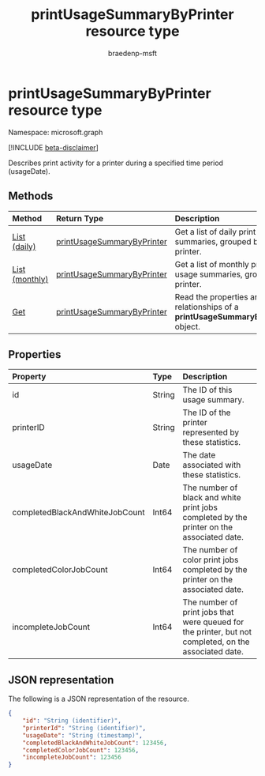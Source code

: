 ﻿---
title: printUsageSummaryByPrinter resource type
description: Describes print activity for a printer during a specified time period (usageDate).
author: braedenp-msft
localization_priority: Normal
ms.prod: universal-print
doc_type: resourcePageType
---

# printUsageSummaryByPrinter resource type

Namespace: microsoft.graph

[!INCLUDE [beta-disclaimer](../../includes/beta-disclaimer.md)]

Describes print activity for a printer during a specified time period (usageDate).

## Methods

| Method                                                                          | Return Type                                                 | Description                                                                       |
| :------------------------------------------------------------------------------ | :---------------------------------------------------------- | :-------------------------------------------------------------------------------- |
| [List (daily)](../api/reportroot-list-dailyprintusagesummariesbyprinter.md)     | [printUsageSummaryByPrinter](printusagesummarybyprinter.md) | Get a list of daily print usage summaries, grouped by printer.                    |
| [List (monthly)](../api/reportroot-list-monthlyprintusagesummariesbyprinter.md) | [printUsageSummaryByPrinter](printusagesummarybyprinter.md) | Get a list of monthly print usage summaries, grouped by printer.                  |
| [Get](../api/printusagesummarybyprinter-get.md)                                 | [printUsageSummaryByPrinter](printusagesummarybyprinter.md) | Read the properties and relationships of a **printUsageSummaryByPrinter** object. |

## Properties

| Property                       | Type   | Description                                                                                           |
| :----------------------------- | :----- | :---------------------------------------------------------------------------------------------------- |
| id                             | String | The ID of this usage summary.                                                                         |
| printerID                      | String | The ID of the printer represented by these statistics.                                                |
| usageDate                      | Date   | The date associated with these statistics.                                                            |
| completedBlackAndWhiteJobCount | Int64  | The number of black and white print jobs completed by the printer on the associated date.             |
| completedColorJobCount         | Int64  | The number of color print jobs completed by the printer on the associated date.                       |
| incompleteJobCount             | Int64  | The number of print jobs that were queued for the printer, but not completed, on the associated date. |

## JSON representation

The following is a JSON representation of the resource.

<!-- {
  "blockType": "resource",
  "optionalProperties": [

  ],
  "@odata.type": "microsoft.graph.printUsageSummaryByPrinter"
}-->

```json
{
    "id": "String (identifier)",
    "printerId": "String (identifier)",
    "usageDate": "String (timestamp)",
    "completedBlackAndWhiteJobCount": 123456,
    "completedColorJobCount": 123456,
    "incompleteJobCount": 123456
}
```

<!-- uuid: 8fcb5dbc-d5aa-4681-8e31-b001d5168d79
2015-10-25 14:57:30 UTC -->

<!-- {
  "type": "#page.annotation",
  "description": "printUsageSummaryByPrinter resource",
  "keywords": "",
  "section": "documentation",
  "tocPath": ""
}-->
